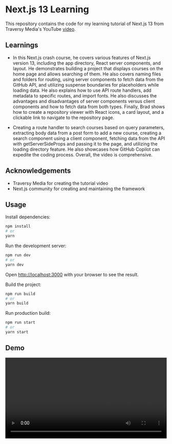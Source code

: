 
# Next.js 13 Learning 

This repository contains the code for my learning tutorial of Next.js 13 from Traversy Media's YouTube [video](https://www.youtube.com/watch?v=Y6KDk5iyrYE&ab_channel=TraversyMedia).

## Learnings

- In this Next.js crash course, he covers various features of Next.js version 13, including the app directory, React server components, and layout. He demonstrates building a project that displays courses on the home page and allows searching of them. He also covers naming files and folders for routing, using server components to fetch data from the GitHub API, and utilizing suspense boundaries for placeholders while loading data. He also explains how to use API route handlers, add metadata to specific routes, and import fonts. He also discusses the advantages and disadvantages of server components versus client components and how to fetch data from both types. Finally, Brad shows how to create a repository viewer with React icons, a card layout, and a clickable link to navigate to the repository page.

- Creating a route handler to search courses based on query parameters, extracting body data from a post form to add a new course, creating a search component using a client component, fetching data from the API with getServerSideProps and passing it to the page, and utilizing the loading directory feature. He also showcases how GitHub Copilot can expedite the coding process. Overall, the video is  comprehensive.

## Acknowledgements

- Traversy Media for creating the tutorial video
- Next.js community for creating and maintaining the framework



## Usage

Install dependencies:

```bash
npm install
# or
yarn
```

Run the development server:

```bash
npm run dev
# or
yarn dev
```

Open [http://localhost:3000](http://localhost:3000) with your browser to see the result.

Build the project:

```bash
npm run build
# or
yarn build
```

Run production build:

```bash
npm run start
# or
yarn start
```



## Demo

<video width="100%" height="auto" controls allowfullscreen>
<source src="/public/Untitled video - Made with Clipchamp.mp4" type="video/mp4">
</video>
